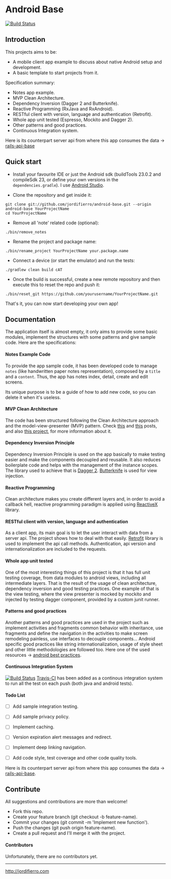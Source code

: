 # Android Base

[![Build Status](https://travis-ci.org/jordifierro/android-base.svg?branch=master)](https://travis-ci.org/jordifierro/android-base)



## Introduction

This projects aims to be:

* A mobile client app example to discuss about native Android setup and development.
* A basic template to start projects from it.

Specification summary:

* Notes app example.
* MVP Clean Architecture.
* Dependency Inversion (Dagger 2 and Butterknife).
* Reactive Programming (RxJava and RxAndroid).
* RESTful client with version, language and authentication (Retrofit).
* Whole app unit tested (Espresso, Mockito and Dagger 2).
* Other patterns and good practices.
* Continuous Integration system.

Here is its counterpart server api from where this app consumes the data
-> [rails-api-base](https://github.com/jordifierro/rails-api-base)



## Quick start

* Install your favourite IDE or just the Android sdk
(buildTools 23.0.2 and compileSdk 23,
or define your own versions in the `dependencies.gradle`).
I use
[Android Studio](http://developer.android.com/sdk/index.html).


* Clone the repository and get inside it:
```
git clone git://github.com/jordifierro/android-base.git --origin android-base YourProjectName
cd YourProjectName
```

* Remove all 'note' related code (optional):
```
./bin/remove_notes
```

* Rename the project and package name:
```
./bin/rename_project YourProjectName your.package.name
```

* Connect a device (or start the emulator) and run the tests:
```
./gradlew clean build cAT
```

* Once the build is successful, create a new remote repository
and then execute this to reset the repo and push it:
```
./bin/reset_git https://github.com/yourusername/YourProjectName.git
```

That's it, you can now start developing your own app!



## Documentation

The application itself is almost empty,
it only aims to provide some basic modules,
implement the structures with some patterns and give sample code.
Here are the specifications:

#### Notes Example Code
To provide the app sample code, it has been developed code to manage `notes`
(like handwritten paper notes representation),
composed by a `title` and a `content`.
Thus, the app has notes index, detail, create and edit screens.

Its unique purpose is to be a guide of how to add new code,
so you can delete it when it's useless.

#### MVP Clean Architecture
The code has been structured following the Clean Architecture approach
and the model-view-presenter (MVP) pattern.
Check
[this](https://blog.8thlight.com/uncle-bob/2012/08/13/the-clean-architecture.html)
and
[this](http://fernandocejas.com/2014/09/03/architecting-android-the-clean-way/)
posts, and also
[this project](https://github.com/android10/Android-CleanArchitecture),
for more information about it.

#### Dependency Inversion Principle
Dependency Inversion Principle is used on the app basically
to make testing easier and make the components decoupled and reusable.
It also reduces boilerplate code and
helps with the management of the instance scopes.
The library used to achieve that is [Dagger 2](http://google.github.io/dagger/).
[Butterknife](http://jakewharton.github.io/butterknife/) is used
for view injection.

#### Reactive Programming
Clean architecture makes you create different layers and,
in order to avoid a callback hell, reactive programming
paradigm is applied using [ReactiveX](http://reactivex.io/) library.

#### RESTful client with version, language and authentication
As a client app, its main goal is to let the user interact with data from
a server api. The project shows how to deal with that easily.
[Retrofit](http://square.github.io/retrofit/)
library is used to implement the api call methods.
Authentication, api version and internationalization
are included to the requests.

#### Whole app unit tested
One of the most interesting things of this project is that
it has full unit testing coverage, from data modules to android views,
including all intermediate layers. That is the result of the usage
of clean architecture, dependency inversion and good testing practices.
One example of that is the view testing, where the view presenter is
mocked by mockito and injected by testing dagger component, provided by
a custom junit runner.

#### Patterns and good practices
Another patterns and good practices are used in the project
such as implement activities and fragments common behavior
with inheritance, use fragments and define the navigation in the activities
to make screen remodeling painless, use interfaces to decouple components...
Android specific good practices like string internationalization,
usage of style sheet and other little methodologies are followed too.
Here one of the used resources ->
[android best practices](https://github.com/futurice/android-best-practices).

#### Continuous Integration System
[![Build Status](https://travis-ci.org/jordifierro/android-base.svg?branch=master)](https://travis-ci.org/jordifierro/android-base)
[Travis-CI](https://travis-ci.org/) has been added as a
continous integration system to run all the test on each push
(both java and android tests).


#### Todo List

- [ ] Add sample integration testing.
- [ ] Add sample privacy policy.
- [ ] Implement caching.
- [ ] Version expiration alert messages and redirect.
- [ ] Implement deep linking navigation.
- [ ] Add code style, test coverage and other code quality tools.


Here is its counterpart server api from where this app consumes the data
-> [rails-api-base](https://github.com/jordifierro/rails-api-base).

## Contribute

All suggestions and contributions are more than welcome!

* Fork this repo.
* Create your feature branch (git checkout -b feature-name).
* Commit your changes (git commit -m 'Implement new function').
* Push the changes (git push origin feature-name).
* Create a pull request and I'll merge it with the project.

#### Contributors

Unfortunately, there are no contributors yet.

______________________
http://jordifierro.com
